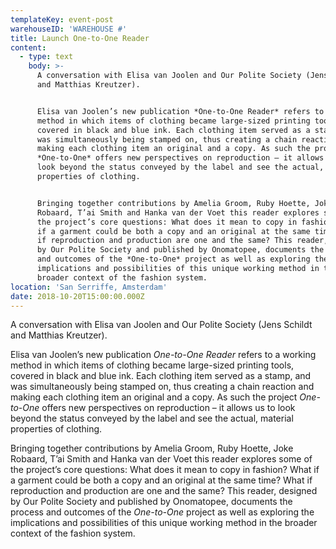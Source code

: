 ```yaml
---
templateKey: event-post
warehouseID: 'WAREHOUSE #'
title: Launch One-to-One Reader
content:
  - type: text
    body: >-
      A conversation with Elisa van Joolen and Our Polite Society (Jens Schildt
      and Matthias Kreutzer).


      Elisa van Joolen’s new publication *One-to-One Reader* refers to a working
      method in which items of clothing became large-sized printing tools,
      covered in black and blue ink. Each clothing item served as a stamp, and
      was simultaneously being stamped on, thus creating a chain reaction and
      making each clothing item an original and a copy. As such the project
      *One-to-One* offers new perspectives on reproduction – it allows us to
      look beyond the status conveyed by the label and see the actual, material
      properties of clothing.


      Bringing together contributions by Amelia Groom, Ruby Hoette, Joke
      Robaard, T’ai Smith and Hanka van der Voet this reader explores some of
      the project’s core questions: What does it mean to copy in fashion? What
      if a garment could be both a copy and an original at the same time? What
      if reproduction and production are one and the same? This reader, designed
      by Our Polite Society and published by Onomatopee, documents the process
      and outcomes of the *One-to-One* project as well as exploring the
      implications and possibilities of this unique working method in the
      broader context of the fashion system.
location: 'San Serriffe, Amsterdam'
date: 2018-10-20T15:00:00.000Z
---
```

A conversation with Elisa van Joolen and Our Polite Society (Jens Schildt and Matthias Kreutzer).

Elisa van Joolen’s new publication *One-to-One Reader* refers to a working method in which items of clothing became large-sized printing tools, covered in black and blue ink. Each clothing item served as a stamp, and was simultaneously being stamped on, thus creating a chain reaction and making each clothing item an original and a copy. As such the project *One-to-One* offers new perspectives on reproduction – it allows us to look beyond the status conveyed by the label and see the actual, material properties of clothing.

Bringing together contributions by Amelia Groom, Ruby Hoette, Joke Robaard, T’ai Smith and Hanka van der Voet this reader explores some of the project’s core questions: What does it mean to copy in fashion? What if a garment could be both a copy and an original at the same time? What if reproduction and production are one and the same? This reader, designed by Our Polite Society and published by Onomatopee, documents the process and outcomes of the *One-to-One* project as well as exploring the implications and possibilities of this unique working method in the broader context of the fashion system.